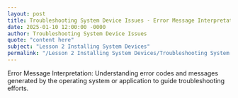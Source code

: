 ```yaml
---
layout: post
title: Troubleshooting System Device Issues - Error Message Interpretation
date: 2025-01-10 12:00:00 -0000
author: Troubleshooting System Device Issues
quote: "content here"
subject: "Lesson 2 Installing System Devices"
permalink: "/Lesson 2 Installing System Devices/Troubleshooting System Device Issues/Troubleshooting System Device Issues - Error Message Interpretation"
---
```


Error Message Interpretation: Understanding error codes and messages generated by the operating system or application to guide troubleshooting efforts.
